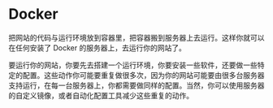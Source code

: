 # Docker

把网站的代码与运行环境放到容器里，把容器搬到服务器上去运行。这样你就可以在任何安装了 Docker 的服务器上，去运行你的网站了。

要运行你的网站，你要先去搭建一个运行环境，你要安装一些软件，还要做一些特定的配置。这些动作你可能要重复做很多次，因为你的网站可能要由很多台服务器支持运行，在每一台服务器上，你都需要做同样的配置。当然，你可以使用服务器的自定义镜像，或者自动化配置工具减少这些重复的动作。

